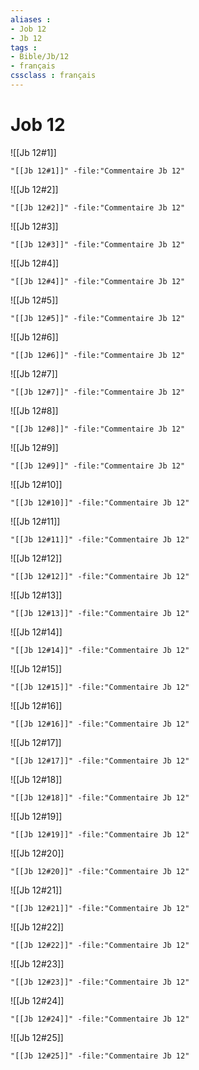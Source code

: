```yaml
---
aliases : 
- Job 12
- Jb 12
tags : 
- Bible/Jb/12
- français
cssclass : français
---
```


# Job 12

![[Jb 12#1]]

```query
"[[Jb 12#1]]" -file:"Commentaire Jb 12"
```

![[Jb 12#2]]

```query
"[[Jb 12#2]]" -file:"Commentaire Jb 12"
```

![[Jb 12#3]]

```query
"[[Jb 12#3]]" -file:"Commentaire Jb 12"
```

![[Jb 12#4]]

```query
"[[Jb 12#4]]" -file:"Commentaire Jb 12"
```

![[Jb 12#5]]

```query
"[[Jb 12#5]]" -file:"Commentaire Jb 12"
```

![[Jb 12#6]]

```query
"[[Jb 12#6]]" -file:"Commentaire Jb 12"
```

![[Jb 12#7]]

```query
"[[Jb 12#7]]" -file:"Commentaire Jb 12"
```

![[Jb 12#8]]

```query
"[[Jb 12#8]]" -file:"Commentaire Jb 12"
```

![[Jb 12#9]]

```query
"[[Jb 12#9]]" -file:"Commentaire Jb 12"
```

![[Jb 12#10]]

```query
"[[Jb 12#10]]" -file:"Commentaire Jb 12"
```

![[Jb 12#11]]

```query
"[[Jb 12#11]]" -file:"Commentaire Jb 12"
```

![[Jb 12#12]]

```query
"[[Jb 12#12]]" -file:"Commentaire Jb 12"
```

![[Jb 12#13]]

```query
"[[Jb 12#13]]" -file:"Commentaire Jb 12"
```

![[Jb 12#14]]

```query
"[[Jb 12#14]]" -file:"Commentaire Jb 12"
```

![[Jb 12#15]]

```query
"[[Jb 12#15]]" -file:"Commentaire Jb 12"
```

![[Jb 12#16]]

```query
"[[Jb 12#16]]" -file:"Commentaire Jb 12"
```

![[Jb 12#17]]

```query
"[[Jb 12#17]]" -file:"Commentaire Jb 12"
```

![[Jb 12#18]]

```query
"[[Jb 12#18]]" -file:"Commentaire Jb 12"
```

![[Jb 12#19]]

```query
"[[Jb 12#19]]" -file:"Commentaire Jb 12"
```

![[Jb 12#20]]

```query
"[[Jb 12#20]]" -file:"Commentaire Jb 12"
```

![[Jb 12#21]]

```query
"[[Jb 12#21]]" -file:"Commentaire Jb 12"
```

![[Jb 12#22]]

```query
"[[Jb 12#22]]" -file:"Commentaire Jb 12"
```

![[Jb 12#23]]

```query
"[[Jb 12#23]]" -file:"Commentaire Jb 12"
```

![[Jb 12#24]]

```query
"[[Jb 12#24]]" -file:"Commentaire Jb 12"
```

![[Jb 12#25]]

```query
"[[Jb 12#25]]" -file:"Commentaire Jb 12"
```

